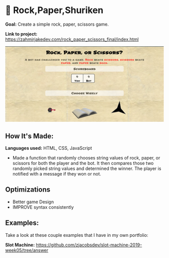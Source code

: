 # 📌 Rock,Paper,Shuriken

**Goal:** Create a simple rock, paper, scissors game.

**Link to project:** https://zahmirjakedev.com/rock_paper_scissors_final/index.html

![](RPS.PNG)

## How It's Made:

  **Languages used:**  HTML, CSS, JavaScript

  - Made a function that randomly chooses string values of rock, paper, or scissors for both the player and the bot. It then compares those two randomly picked string values and determined the winner. The player is notified with a message if they won or not.

## Optimizations
  - Better game Design
  - IMPROVE syntax consistently
  
## Examples:
Take a look at these couple examples that I have in my own portfolio:

**Slot Machine:** https://github.com/zjacobsdev/slot-machine-2019-week05/tree/answer
